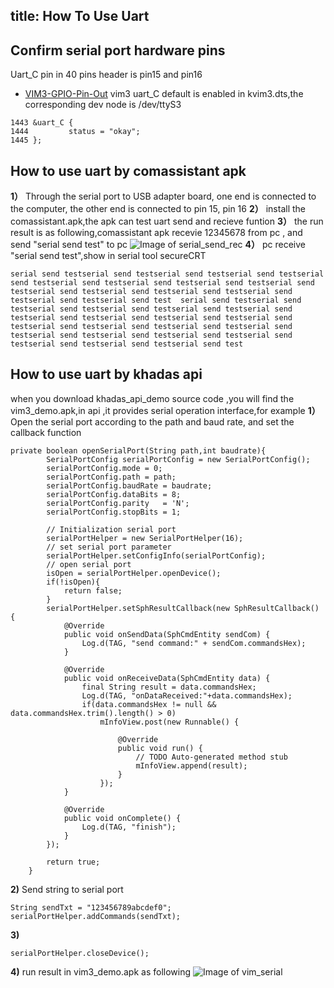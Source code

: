 title: How To Use Uart
---

## Confirm serial port hardware pins

Uart_C pin in 40 pins header is pin15 and pin16

* [VIM3-GPIO-Pin-Out](/android/vim3/#GPIO-Pinout)
vim3 uart_C default is enabled in kvim3.dts,the corresponding dev node is /dev/ttyS3
```
1443 &uart_C {
1444         status = "okay";
1445 };
```

## How to use uart by comassistant apk
**1）** Through the serial port to USB adapter board, one end is connected to the computer, the other end is connected to pin 15, pin 16
**2）** install the comassistant.apk,the apk can test uart send and recieve funtion
**3）** the run result is as following,comassistant apk recevie 12345678 from pc , and send "serial send test" to pc 
![Image of serial_send_rec](/android/images/vim3/serial_send_rec.png)
**4）** pc receive "serial send test",show in serial tool secureCRT 
```
serial send testserial send testserial send testserial send testserial send testserial send testserial send testserial send testserial send testserial send testserial send testserial send testserial send testserial send testserial send test  serial send testserial send testserial send testserial send testserial send testserial send testserial send testserial send testserial send testserial send testserial send testserial send testserial send testserial send testserial send testserial send testserial send testserial send testserial send testserial send testserial send test
``` 

## How to use uart by khadas api
when you download khadas_api_demo source code ,you will find the vim3_demo.apk,in api ,it provides serial operation interface,for example 
**1）** Open the serial port according to the path and baud rate, and set the callback function
```
private boolean openSerialPort(String path,int baudrate){
		SerialPortConfig serialPortConfig = new SerialPortConfig();
		serialPortConfig.mode = 0;
		serialPortConfig.path = path;
		serialPortConfig.baudRate = baudrate;
		serialPortConfig.dataBits = 8;
		serialPortConfig.parity   = 'N';
		serialPortConfig.stopBits = 1;

		// Initialization serial port
		serialPortHelper = new SerialPortHelper(16);
		// set serial port parameter
		serialPortHelper.setConfigInfo(serialPortConfig);
		// open serial port
		isOpen = serialPortHelper.openDevice();
		if(!isOpen){
			return false;
		}
		serialPortHelper.setSphResultCallback(new SphResultCallback() {
			@Override
			public void onSendData(SphCmdEntity sendCom) {
				Log.d(TAG, "send command:" + sendCom.commandsHex);
			}

			@Override
			public void onReceiveData(SphCmdEntity data) {
				final String result = data.commandsHex;
				Log.d(TAG, "onDataReceived:"+data.commandsHex);
				if(data.commandsHex != null && data.commandsHex.trim().length() > 0)
					mInfoView.post(new Runnable() {

						@Override
						public void run() {
							// TODO Auto-generated method stub
							mInfoView.append(result);
						}
					});
			}

			@Override
			public void onComplete() {
				Log.d(TAG, "finish");
			}
		});

		return true;
	}
```
**2)** Send string to serial port
```
String sendTxt = "123456789abcdef0";
serialPortHelper.addCommands(sendTxt);
```
**3)**
```
serialPortHelper.closeDevice();
```
**4)** run result in vim3_demo.apk as following
![Image of vim_serial](/android/images/vim3/vim3_serial.png)


